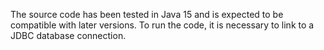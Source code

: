 The source code has been tested in Java 15 and is expected to be compatible with later versions. To run the code, it is necessary to link to a JDBC database connection.
